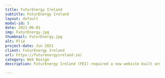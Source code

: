 ```yaml
---
title: FuturEnergy Ireland
subtitle: FuturEnergy Ireland
layout: default
modal-id: 5
date: 2021-06-01
img: FuturEnergy.jpg
thumbnail: FuturEnergy.jpg
alt: Plié
project-date: Jun 2021
client: FuturEnergy Ireland
url: https://futurenergyireland.ie/
category: Web Design
description: FuturEnergy Ireland (FEI) required a new website built around their established brand guidelines. The project involved designing new templates, ensuring seamless domain transfers, integrating social media, and optimising the site for SEO. The aim was to create a professional and functional website with a mature CMS for ease of use and scalability. Additional templates were provided to support their ongoing projects. As the lead designer at VM Digital, We was responsible for developing the design and ensuring it aligned with FEI’s needs and vision.

---
```

